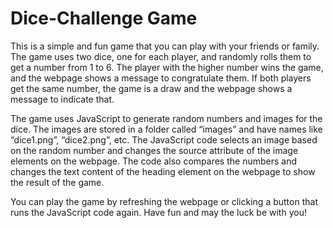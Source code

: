# Dice-Challenge Game

This is a simple and fun game that you can play with your friends or family. The game uses two dice, one for each player, and randomly rolls them to get a number from 1 to 6. The player with the higher number wins the game, and the webpage shows a message to congratulate them. If both players get the same number, the game is a draw and the webpage shows a message to indicate that.

The game uses JavaScript to generate random numbers and images for the dice. The images are stored in a folder called “images” and have names like “dice1.png”, “dice2.png”, etc. The JavaScript code selects an image based on the random number and changes the source attribute of the image elements on the webpage. The code also compares the numbers and changes the text content of the heading element on the webpage to show the result of the game.

You can play the game by refreshing the webpage or clicking a button that runs the JavaScript code again. Have fun and may the luck be with you!

